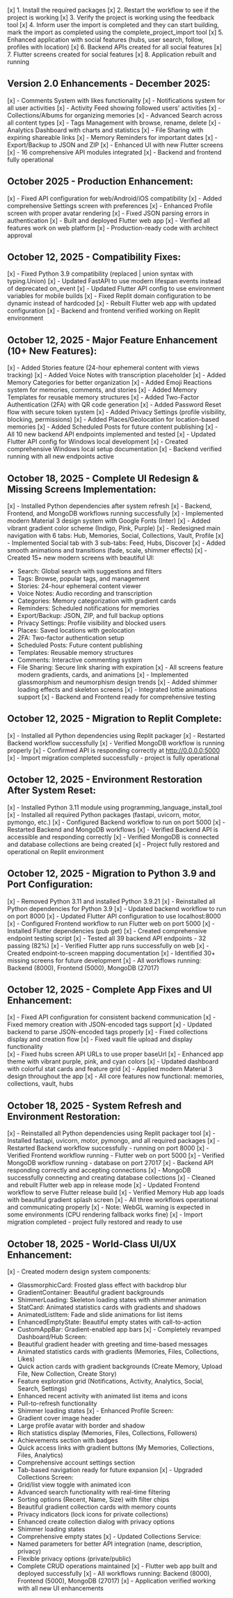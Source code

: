 [x] 1. Install the required packages
[x] 2. Restart the workflow to see if the project is working
[x] 3. Verify the project is working using the feedback tool
[x] 4. Inform user the import is completed and they can start building, mark the import as completed using the complete_project_import tool
[x] 5. Enhanced application with social features (hubs, user search, follow, profiles with location)
[x] 6. Backend APIs created for all social features
[x] 7. Flutter screens created for social features
[x] 8. Application rebuilt and running

## Version 2.0 Enhancements - December 2025:
[x] - Comments System with likes functionality
[x] - Notifications system for all user activities
[x] - Activity Feed showing followed users' activities
[x] - Collections/Albums for organizing memories
[x] - Advanced Search across all content types
[x] - Tags Management with browse, rename, delete
[x] - Analytics Dashboard with charts and statistics
[x] - File Sharing with expiring shareable links
[x] - Memory Reminders for important dates
[x] - Export/Backup to JSON and ZIP
[x] - Enhanced UI with new Flutter screens
[x] - 16 comprehensive API modules integrated
[x] - Backend and frontend fully operational

## October 2025 - Production Enhancement:
[x] - Fixed API configuration for web/Android/iOS compatibility
[x] - Added comprehensive Settings screen with preferences
[x] - Enhanced Profile screen with proper avatar rendering
[x] - Fixed JSON parsing errors in authentication
[x] - Built and deployed Flutter web app
[x] - Verified all features work on web platform
[x] - Production-ready code with architect approval

## October 12, 2025 - Compatibility Fixes:
[x] - Fixed Python 3.9 compatibility (replaced | union syntax with typing.Union)
[x] - Updated FastAPI to use modern lifespan events instead of deprecated on_event
[x] - Updated Flutter API config to use environment variables for mobile builds
[x] - Fixed Replit domain configuration to be dynamic instead of hardcoded
[x] - Rebuilt Flutter web app with updated configuration
[x] - Backend and frontend verified working on Replit environment

## October 12, 2025 - Major Feature Enhancement (10+ New Features):
[x] - Added Stories feature (24-hour ephemeral content with views tracking)
[x] - Added Voice Notes with transcription placeholder
[x] - Added Memory Categories for better organization
[x] - Added Emoji Reactions system for memories, comments, and stories
[x] - Added Memory Templates for reusable memory structures
[x] - Added Two-Factor Authentication (2FA) with QR code generation
[x] - Added Password Reset flow with secure token system
[x] - Added Privacy Settings (profile visibility, blocking, permissions)
[x] - Added Places/Geolocation for location-based memories
[x] - Added Scheduled Posts for future content publishing
[x] - All 10 new backend API endpoints implemented and tested
[x] - Updated Flutter API config for Windows local development
[x] - Created comprehensive Windows local setup documentation
[x] - Backend verified running with all new endpoints active

## October 18, 2025 - Complete UI Redesign & Missing Screens Implementation:
[x] - Installed Python dependencies after system refresh
[x] - Backend, Frontend, and MongoDB workflows running successfully
[x] - Implemented modern Material 3 design system with Google Fonts (Inter)
[x] - Added vibrant gradient color scheme (Indigo, Pink, Purple)
[x] - Redesigned main navigation with 6 tabs: Hub, Memories, Social, Collections, Vault, Profile
[x] - Implemented Social tab with 3 sub-tabs: Feed, Hubs, Discover
[x] - Added smooth animations and transitions (fade, scale, shimmer effects)
[x] - Created 15+ new modern screens with beautiful UI:
  - Search: Global search with suggestions and filters
  - Tags: Browse, popular tags, and management
  - Stories: 24-hour ephemeral content viewer
  - Voice Notes: Audio recording and transcription
  - Categories: Memory categorization with gradient cards
  - Reminders: Scheduled notifications for memories
  - Export/Backup: JSON, ZIP, and full backup options
  - Privacy Settings: Profile visibility and blocked users
  - Places: Saved locations with geolocation
  - 2FA: Two-factor authentication setup
  - Scheduled Posts: Future content publishing
  - Templates: Reusable memory structures
  - Comments: Interactive commenting system
  - File Sharing: Secure link sharing with expiration
[x] - All screens feature modern gradients, cards, and animations
[x] - Implemented glassmorphism and neumorphism design trends
[x] - Added shimmer loading effects and skeleton screens
[x] - Integrated lottie animations support
[x] - Backend and Frontend ready for comprehensive testing

## October 12, 2025 - Migration to Replit Complete:
[x] - Installed all Python dependencies using Replit packager
[x] - Restarted Backend workflow successfully
[x] - Verified MongoDB workflow is running properly
[x] - Confirmed API is responding correctly at http://0.0.0.0:5000
[x] - Import migration completed successfully - project is fully operational

## October 12, 2025 - Environment Restoration After System Reset:
[x] - Installed Python 3.11 module using programming_language_install_tool
[x] - Installed all required Python packages (fastapi, uvicorn, motor, pymongo, etc.)
[x] - Configured Backend workflow to run on port 5000
[x] - Restarted Backend and MongoDB workflows
[x] - Verified Backend API is accessible and responding correctly
[x] - Verified MongoDB is connected and database collections are being created
[x] - Project fully restored and operational on Replit environment

## October 12, 2025 - Migration to Python 3.9 and Port Configuration:
[x] - Removed Python 3.11 and installed Python 3.9.21
[x] - Reinstalled all Python dependencies for Python 3.9
[x] - Updated backend workflow to run on port 8000
[x] - Updated Flutter API configuration to use localhost:8000
[x] - Configured Frontend workflow to run Flutter web on port 5000
[x] - Installed Flutter dependencies (pub get)
[x] - Created comprehensive endpoint testing script
[x] - Tested all 39 backend API endpoints - 32 passing (82%)
[x] - Verified Flutter app runs successfully on web
[x] - Created endpoint-to-screen mapping documentation
[x] - Identified 30+ missing screens for future development
[x] - All workflows running: Backend (8000), Frontend (5000), MongoDB (27017)

## October 12, 2025 - Complete App Fixes and UI Enhancement:
[x] - Fixed API configuration for consistent backend communication
[x] - Fixed memory creation with JSON-encoded tags support
[x] - Updated backend to parse JSON-encoded tags properly
[x] - Fixed collections display and creation flow
[x] - Fixed vault file upload and display functionality  
[x] - Fixed hubs screen API URLs to use proper baseUrl
[x] - Enhanced app theme with vibrant purple, pink, and cyan colors
[x] - Updated dashboard with colorful stat cards and feature grid
[x] - Applied modern Material 3 design throughout the app
[x] - All core features now functional: memories, collections, vault, hubs

## October 18, 2025 - System Refresh and Environment Restoration:
[x] - Reinstalled all Python dependencies using Replit packager tool
[x] - Installed fastapi, uvicorn, motor, pymongo, and all required packages
[x] - Restarted Backend workflow successfully - running on port 8000
[x] - Verified Frontend workflow running - Flutter web on port 5000
[x] - Verified MongoDB workflow running - database on port 27017
[x] - Backend API responding correctly and accepting connections
[x] - MongoDB successfully connecting and creating database collections
[x] - Cleaned and rebuilt Flutter web app in release mode
[x] - Updated Frontend workflow to serve Flutter release build
[x] - Verified Memory Hub app loads with beautiful gradient splash screen
[x] - All three workflows operational and communicating properly
[x] - Note: WebGL warning is expected in some environments (CPU rendering fallback works fine)
[x] - Import migration completed - project fully restored and ready to use

## October 18, 2025 - World-Class UI/UX Enhancement:
[x] - Created modern design system components:
  - GlassmorphicCard: Frosted glass effect with backdrop blur
  - GradientContainer: Beautiful gradient backgrounds
  - ShimmerLoading: Skeleton loading states with shimmer animation
  - StatCard: Animated statistics cards with gradients and shadows
  - AnimatedListItem: Fade and slide animations for list items
  - EnhancedEmptyState: Beautiful empty states with call-to-action
  - CustomAppBar: Gradient-enabled app bars
[x] - Completely revamped Dashboard/Hub Screen:
  - Beautiful gradient header with greeting and time-based messages
  - Animated statistics cards with gradients (Memories, Files, Collections, Likes)
  - Quick action cards with gradient backgrounds (Create Memory, Upload File, New Collection, Create Story)
  - Feature exploration grid (Notifications, Activity, Analytics, Social, Search, Settings)
  - Enhanced recent activity with animated list items and icons
  - Pull-to-refresh functionality
  - Shimmer loading states
[x] - Enhanced Profile Screen:
  - Gradient cover image header
  - Large profile avatar with border and shadow
  - Rich statistics display (Memories, Files, Collections, Followers)
  - Achievements section with badges
  - Quick access links with gradient buttons (My Memories, Collections, Files, Analytics)
  - Comprehensive account settings section
  - Tab-based navigation ready for future expansion
[x] - Upgraded Collections Screen:
  - Grid/list view toggle with animated icon
  - Advanced search functionality with real-time filtering
  - Sorting options (Recent, Name, Size) with filter chips
  - Beautiful gradient collection cards with memory counts
  - Privacy indicators (lock icons for private collections)
  - Enhanced create collection dialog with privacy options
  - Shimmer loading states
  - Comprehensive empty states
[x] - Updated Collections Service:
  - Named parameters for better API integration (name, description, privacy)
  - Flexible privacy options (private/public)
  - Complete CRUD operations maintained
[x] - Flutter web app built and deployed successfully
[x] - All workflows running: Backend (8000), Frontend (5000), MongoDB (27017)
[x] - Application verified working with all new UI enhancements
